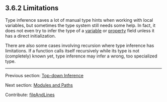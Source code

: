## 3.6.2 Limitations

Type inference saves a lot of manual type hints when working with local variables, but sometimes the type system still needs some help. In fact, it does not even try to infer the type of a [variable](class-field-variable.md) or [property](class-field-property.md) field unless it has a direct initialization.

There are also some cases involving recursion where type inference has limitations. If a function calls itself recursively while its type is not (completely) known yet, type inference may infer a wrong, too specialized type.

---

Previous section: [Top-down Inference](type-system-top-down-inference.md)

Next section: [Modules and Paths](type-system-modules-and-paths.md)

Contribute: [fileAndLines](https://github.com/HaxeFoundation/HaxeManual/blob/master/03-type-system.tex#L366-366)